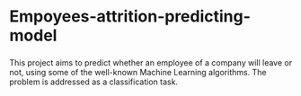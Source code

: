 # Empoyees-attrition-predicting-model
### 
This project aims to predict whether an employee of a company will leave or not, using some of the well-known Machine Learning algorithms. 
The problem is addressed as a classification task.
